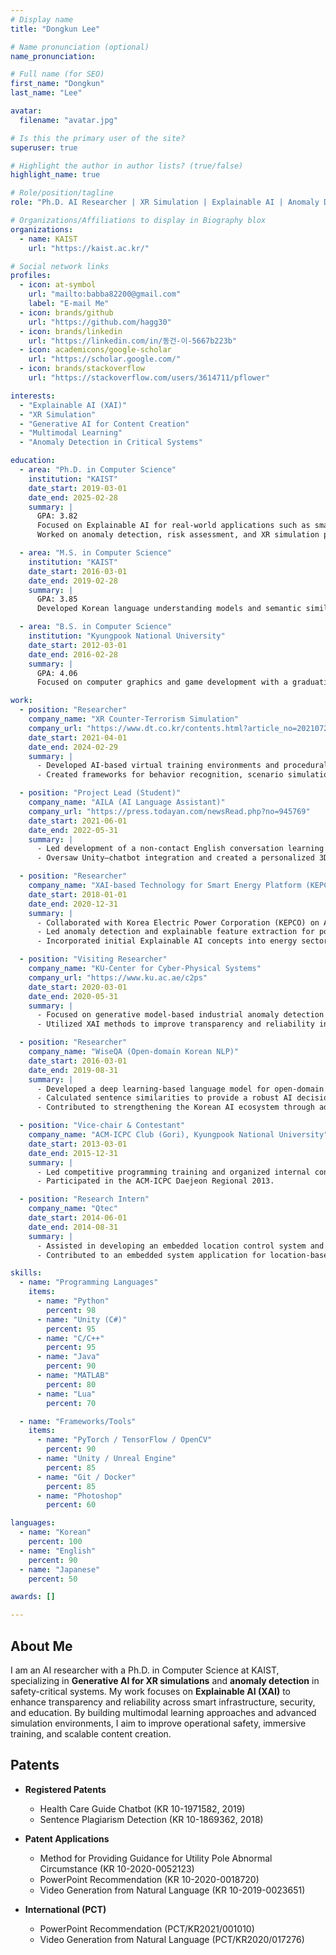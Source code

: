 ```yaml
---
# Display name
title: "Dongkun Lee"

# Name pronunciation (optional)
name_pronunciation: 

# Full name (for SEO)
first_name: "Dongkun"
last_name: "Lee"

avatar:
  filename: "avatar.jpg"

# Is this the primary user of the site?
superuser: true

# Highlight the author in author lists? (true/false)
highlight_name: true

# Role/position/tagline
role: "Ph.D. AI Researcher | XR Simulation | Explainable AI | Anomaly Detection"

# Organizations/Affiliations to display in Biography blox
organizations:
  - name: KAIST
    url: "https://kaist.ac.kr/"

# Social network links
profiles:
  - icon: at-symbol
    url: "mailto:babba82200@gmail.com"
    label: "E-mail Me"
  - icon: brands/github
    url: "https://github.com/hagg30"
  - icon: brands/linkedin
    url: "https://linkedin.com/in/동건-이-5667b223b"
  - icon: academicons/google-scholar
    url: "https://scholar.google.com/"
  - icon: brands/stackoverflow
    url: "https://stackoverflow.com/users/3614711/pflower"

interests:
  - "Explainable AI (XAI)"
  - "XR Simulation"
  - "Generative AI for Content Creation"
  - "Multimodal Learning"
  - "Anomaly Detection in Critical Systems"

education:
  - area: "Ph.D. in Computer Science"
    institution: "KAIST"
    date_start: 2019-03-01
    date_end: 2025-02-28
    summary: |
      GPA: 3.82  
      Focused on Explainable AI for real-world applications such as smart energy systems, education, and safety.  
      Worked on anomaly detection, risk assessment, and XR simulation projects.

  - area: "M.S. in Computer Science"
    institution: "KAIST"
    date_start: 2016-03-01
    date_end: 2019-02-28
    summary: |
      GPA: 3.85  
      Developed Korean language understanding models and semantic similarity techniques through deep learning.

  - area: "B.S. in Computer Science"
    institution: "Kyungpook National University"
    date_start: 2012-03-01
    date_end: 2016-02-28
    summary: |
      GPA: 4.06  
      Focused on computer graphics and game development with a graduation project involving interactive game design and optimization.

work:
  - position: "Researcher"
    company_name: "XR Counter-Terrorism Simulation"
    company_url: "https://www.dt.co.kr/contents.html?article_no=2021072802109923645006"
    date_start: 2021-04-01
    date_end: 2024-02-29
    summary: |
      - Developed AI-based virtual training environments and procedural scenario generation for police counter-terrorism exercises.
      - Created frameworks for behavior recognition, scenario simulation, and automatic evaluation.

  - position: "Project Lead (Student)"
    company_name: "AILA (AI Language Assistant)"
    company_url: "https://press.todayan.com/newsRead.php?no=945769"
    date_start: 2021-06-01
    date_end: 2022-05-31
    summary: |
      - Led development of a non-contact English conversation learning platform with 3D avatars, integrating Unity and chatbot systems.
      - Oversaw Unity–chatbot integration and created a personalized 3D avatar chatbot environment.

  - position: "Researcher"
    company_name: "XAI-based Technology for Smart Energy Platform (KEPCO)"
    date_start: 2018-01-01
    date_end: 2020-12-31
    summary: |
      - Collaborated with Korea Electric Power Corporation (KEPCO) on AI-driven power systems.
      - Led anomaly detection and explainable feature extraction for power system field images.
      - Incorporated initial Explainable AI concepts into energy sector operations.

  - position: "Visiting Researcher"
    company_name: "KU-Center for Cyber-Physical Systems"
    company_url: "https://www.ku.ac.ae/c2ps"
    date_start: 2020-03-01
    date_end: 2020-05-31
    summary: |
      - Focused on generative model-based industrial anomaly detection in safety-critical infrastructures.
      - Utilized XAI methods to improve transparency and reliability in deep learning pipelines.

  - position: "Researcher"
    company_name: "WiseQA (Open-domain Korean NLP)"
    date_start: 2016-03-01
    date_end: 2019-08-31
    summary: |
      - Developed a deep learning-based language model for open-domain Korean sentences.
      - Calculated sentence similarities to provide a robust AI decision-making tool.
      - Contributed to strengthening the Korean AI ecosystem through advanced embedding techniques.

  - position: "Vice-chair & Contestant"
    company_name: "ACM-ICPC Club (Gori), Kyungpook National University"
    date_start: 2013-03-01
    date_end: 2015-12-31
    summary: |
      - Led competitive programming training and organized internal contests.
      - Participated in the ACM-ICPC Daejeon Regional 2013.

  - position: "Research Intern"
    company_name: "Qtec"
    date_start: 2014-06-01
    date_end: 2014-08-31
    summary: |
      - Assisted in developing an embedded location control system and researched voice call systems.
      - Contributed to an embedded system application for location-based services.

skills:
  - name: "Programming Languages"
    items:
      - name: "Python"
        percent: 98
      - name: "Unity (C#)"
        percent: 95
      - name: "C/C++"
        percent: 95
      - name: "Java"
        percent: 90
      - name: "MATLAB"
        percent: 80
      - name: "Lua"
        percent: 70

  - name: "Frameworks/Tools"
    items:
      - name: "PyTorch / TensorFlow / OpenCV"
        percent: 90
      - name: "Unity / Unreal Engine"
        percent: 85
      - name: "Git / Docker"
        percent: 85
      - name: "Photoshop"
        percent: 60

languages:
  - name: "Korean"
    percent: 100
  - name: "English"
    percent: 90
  - name: "Japanese"
    percent: 50

awards: []

---
```


## About Me

I am an AI researcher with a Ph.D. in Computer Science at KAIST, specializing in **Generative AI for XR simulations** and **anomaly detection** in safety-critical systems. My work focuses on **Explainable AI (XAI)** to enhance transparency and reliability across smart infrastructure, security, and education. By building multimodal learning approaches and advanced simulation environments, I aim to improve operational safety, immersive training, and scalable content creation.

## Patents

- **Registered Patents**  
  - Health Care Guide Chatbot (KR 10-1971582, 2019)  
  - Sentence Plagiarism Detection (KR 10-1869362, 2018)  

- **Patent Applications**  
  - Method for Providing Guidance for Utility Pole Abnormal Circumstance (KR 10-2020-0052123)  
  - PowerPoint Recommendation (KR 10-2020-0018720)  
  - Video Generation from Natural Language (KR 10-2019-0023651)  

- **International (PCT)**  
  - PowerPoint Recommendation (PCT/KR2021/001010)  
  - Video Generation from Natural Language (PCT/KR2020/017276)
